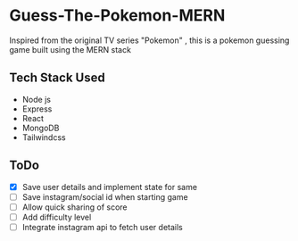 # Guess-The-Pokemon-MERN
Inspired from the original TV series "Pokemon" , this is a pokemon guessing game built using the MERN stack

## Tech Stack Used

* Node js
* Express
* React
* MongoDB
* Tailwindcss

## ToDo
- [x] Save user details and implement state for same 
- [ ] Save instagram/social id when starting game
- [ ] Allow quick sharing of score
- [ ] Add difficulty level
- [ ] Integrate instagram api to fetch user details
